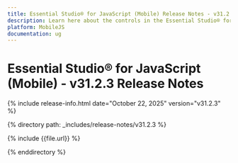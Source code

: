 ```yaml
---
title: Essential Studio® for JavaScript (Mobile) Release Notes - v31.2.3
description: Learn here about the controls in the Essential Studio® for JavaScript (Mobile) Weekly Nuget Release - Release Notes - v31.2.3
platform: MobileJS
documentation: ug
---
```


# Essential Studio® for JavaScript (Mobile) - v31.2.3 Release Notes

{% include release-info.html date="October 22, 2025"  version="v31.2.3" %}

{% directory path: _includes/release-notes/v31.2.3 %}

{% include {{file.url}} %}

{% enddirectory %}